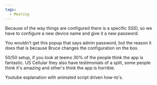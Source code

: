 ```yaml
---
tags:
  - Meeting
---
```


Because of the way things are configured there is a specific SSID, so we have to configure a new device name and give it a new password.

You wouldn't get this popup that says admin password, but the reason it does that is because Bruce changes the configuration on the box.

50/50 setup, if you look at teemo 30% of the people think the app is fantastic.
US Cellular they also have testimonials of a split, some people think it's amazing and other's think the app is horrible.

Youtube explanation with animated script driven how-to's.